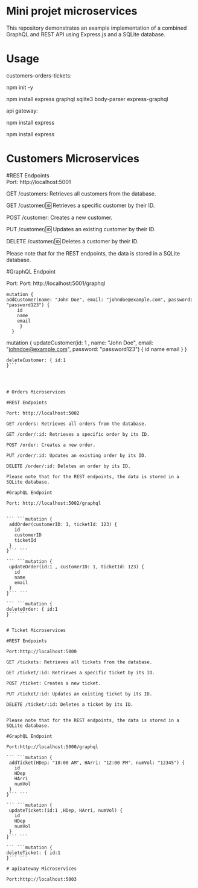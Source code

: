 # Mini projet microservices
This repository demonstrates an example implementation of a combined GraphQL and REST API using Express.js and a SQLite database. 
# Usage
customers-orders-tickets:

npm init -y

npm install express graphql sqlite3 body-parser express-graphql

api gateway:

npm install express

npm install express

# Customers Microservices
#REST Endpoints  
Port: http://localhost:5001

GET /customers: Retrieves all customers from the database.

GET /customer/:id: Retrieves a specific customer by their ID.

POST /customer: Creates a new customer.

PUT /customer/:id: Updates an existing customer by their ID.

DELETE /customer/:id: Deletes a customer by their ID.

Please note that for the REST endpoints, the data is stored in a SQLite database.

#GraphQL Endpoint

Port: Port: http://localhost:5001/graphql
``` 
mutation {
addCustomer(name: "John Doe", email: "johndoe@example.com", password: "password123") {
    id
    name
    email
     }
  }

``` 




mutation {
  updateCustomer(id: 1 , name: "John Doe", email: "johndoe@example.com", password: "password123") {
    id
    name
    email
  }
}




 ```mutation {
deleteCustomer: { id:1
 }``` 




# Orders Microservices 

#REST Endpoints

Port: http://localhost:5002

GET /orders: Retrieves all orders from the database.

GET /order/:id: Retrieves a specific order by its ID.

POST /order: Creates a new order.

PUT /order/:id: Updates an existing order by its ID.

DELETE /order/:id: Deletes an order by its ID.

Please note that for the REST endpoints, the data is stored in a SQLite database.

#GraphQL Endpoint

Port: http://localhost:5002/graphql


``` ```mutation {
  addOrder(customerID: 1, ticketId: 123) {
    id
    customerID
    ticketId
  }
}``` ```

``` ```mutation {
  updateOrder(id:1 , customerID: 1, ticketId: 123) {
    id
    name
    email
  }
}``` ```

``` ```mutation {
deleteOrder: { id:1
 }``` ```


# Ticket Microservices 

#REST Endpoints

Port:http://localhost:5000

GET /tickets: Retrieves all tickets from the database.

GET /ticket/:id: Retrieves a specific ticket by its ID.

POST /ticket: Creates a new ticket.

PUT /ticket/:id: Updates an existing ticket by its ID.

DELETE /ticket/:id: Deletes a ticket by its ID.


Please note that for the REST endpoints, the data is stored in a SQLite database.

#GraphQL Endpoint

Port:http://localhost:5000/graphql

``` ```mutation {
  addTicket(HDep: "10:00 AM", HArri: "12:00 PM", numVol: "12345") {
    id
    HDep
    HArri
    numVol
  }
}``` ```

``` ```mutation {
  updateTicket:(id:1 ,HDep, HArri, numVol) {
    id
    HDep
    numVol
  }
}``` ```

``` ```mutation {
deleteTicket: { id:1
 }``` ```

# apiGateway Microservices 

Port:http://localhost:5003
